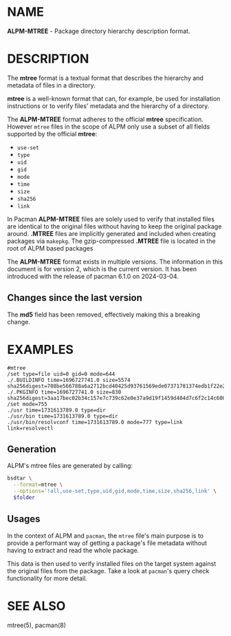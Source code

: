 # NAME

**ALPM-MTREE** - Package directory hierarchy description format.

# DESCRIPTION

The **mtree** format is a textual format that describes the hierarchy and metadata of files in a directory.

**mtree** is a well-known format that can, for example, be used for installation instructions or to verify files' metadata and the hierarchy of a directory.

The **ALPM-MTREE** format adheres to the official **mtree** specification.
However `mtree` files in the scope of ALPM only use a subset of all fields supported by the official **mtree**:

- `use-set`
- `type`
- `uid`
- `gid`
- `mode`
- `time`
- `size`
- `sha256`
- `link`

In Pacman **ALPM-MTREE** files are solely used to verify that installed files are identical to the original files without having to keep the original package around.
**.MTREE** files are implicitly generated and included when creating packages via `makepkg`.
The gzip-compressed **.MTREE** file is located in the root of ALPM based packages

The **ALPM-MTREE** format exists in multiple versions.
The information in this document is for version 2, which is the current version. It has been introduced with the release of pacman 6.1.0 on 2024-03-04.

## Changes since the last version

The **md5** field has been removed, effectively making this a breaking change.

# EXAMPLES

```
#mtree
/set type=file uid=0 gid=0 mode=644
./.BUILDINFO time=1696727741.0 size=5574 sha256digest=708be566788a6a2712bcd40425d93761569ede07371781374edb1f22e2a3eb96
./.PKGINFO time=1696727741.0 size=830 sha256digest=3aa17bec02b34c157e7c739c62e0e37a9d19f1459d404d7c6f2c14c6008127cd
/set mode=755
./usr time=1731613789.0 type=dir
./usr/bin time=1731613789.0 type=dir
./usr/bin/resolvconf time=1731613789.0 mode=777 type=link link=resolvectl
```

## Generation

ALPM's mtree files are generated by calling:

```sh
bsdtar \
  --format=mtree \
  --options='!all,use-set,type,uid,gid,mode,time,size,sha256,link' \
  $folder
```

## Usages

In the context of ALPM and `pacman`, the `mtree` file's main purpose is to provide a performant way of getting a package's file metadata without having to extract and read the whole package.

This data is then used to verify installed files on the target system against the original files from the package.
Take a look at `pacman`'s query check functionality for more detail.

# SEE ALSO

mtree(5), pacman(8)
